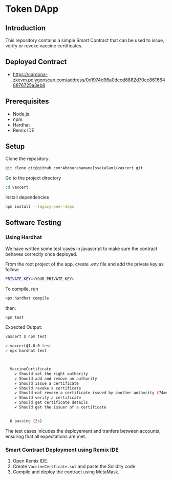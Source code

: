 
# Token DApp

## Introduction

This repository contains a simple Smart Contract that can be used to issue, verify or revoke vaccine certificates.

## Deployed Contract

- <https://cardona-zkevm.polygonscan.com/address/0x1974d96a0dccd8882d70cc8616648876725a3eb8>

## Prerequisites

- Node.js
- npm
- Hardhat
- Remix IDE

## Setup

Clone the repository:

```sh
git clone git@github.com:AbdourahamaneIssakaSani/vaxcert.git
```

Go to the project directory

```sh
cd vaxcert
```

Install dependencies

```sh
npm install --legacy-peer-deps
```

## Software Testing

### Using Hardhat

We have written some test cases in javascript to make sure the contract behaves correctly once deployed.

From the root project of the app, create .env file and add the private key as follow:

```sh
PRIVATE_KEY=<YOUR_PRIVATE_KEY>
```

To compile, run

```sh
npx hardhat compile
```

then:

```sh
npm test
```

Expected Output:

```sh
vaxcert $ npm test

> vaxcert@1.0.0 test
> npx hardhat test



  VaccineCertificate
    ✔ Should set the right authority
    ✔ Should add and remove an authority
    ✔ Should issue a certificate
    ✔ Should revoke a certificate
    ✔ Should not revoke a certificate issued by another authority (74ms)
    ✔ Should verify a certificate
    ✔ Should get certificate details
    ✔ Should get the issuer of a certificate


  8 passing (2s)
```

The test cases inlcudes the deployement and tranfers between accounts, ensuring that all expectations are met.

### Smart Contract Deployment using Remix IDE

1. Open Remix IDE.
2. Create `VaccineCertficate.sol` and paste the Solidity code.
3. Compile and deploy the contract using MetaMask.
